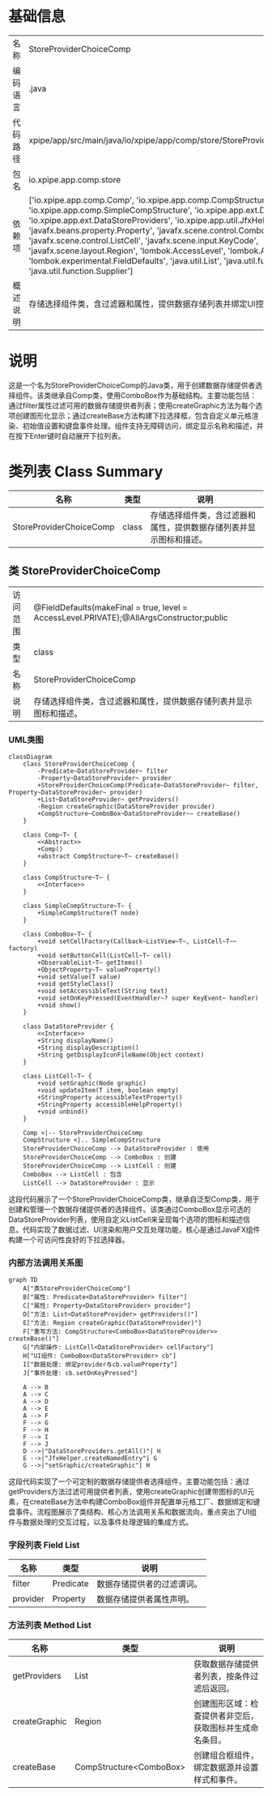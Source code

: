 # 基础信息

|      |      |
|------|------|
| 名称 | StoreProviderChoiceComp |
| 编码语言 | .java |
| 代码路径 | xpipe/app/src/main/java/io/xpipe/app/comp/store/StoreProviderChoiceComp.java |
| 包名 | io.xpipe.app.comp.store |
| 依赖项 | ['io.xpipe.app.comp.Comp', 'io.xpipe.app.comp.CompStructure', 'io.xpipe.app.comp.SimpleCompStructure', 'io.xpipe.app.ext.DataStoreProvider', 'io.xpipe.app.ext.DataStoreProviders', 'io.xpipe.app.util.JfxHelper', 'javafx.beans.property.Property', 'javafx.scene.control.ComboBox', 'javafx.scene.control.ListCell', 'javafx.scene.input.KeyCode', 'javafx.scene.layout.Region', 'lombok.AccessLevel', 'lombok.AllArgsConstructor', 'lombok.experimental.FieldDefaults', 'java.util.List', 'java.util.function.Predicate', 'java.util.function.Supplier'] |
| 概述说明 | 存储选择组件类，含过滤器和属性，提供数据存储列表并绑定UI控件。 |

# 说明

这是一个名为StoreProviderChoiceComp的Java类，用于创建数据存储提供者选择组件。该类继承自Comp类，使用ComboBox作为基础结构。主要功能包括：通过filter属性过滤可用的数据存储提供者列表；使用createGraphic方法为每个选项创建图形化显示；通过createBase方法构建下拉选择框，包含自定义单元格渲染、初始值设置和键盘事件处理。组件支持无障碍访问，绑定显示名称和描述，并在按下Enter键时自动展开下拉列表。

# 类列表 Class Summary

| 名称   | 类型  | 说明 |
|-------|------|-------------|
| StoreProviderChoiceComp | class | 存储选择组件类，含过滤器和属性，提供数据存储列表并显示图标和描述。 |



## 类 StoreProviderChoiceComp

|      |      |
|------|------|
| 访问范围 | @FieldDefaults(makeFinal = true, level = AccessLevel.PRIVATE);@AllArgsConstructor;public |
| 类型 | class |
| 名称 | StoreProviderChoiceComp |
| 说明 | 存储选择组件类，含过滤器和属性，提供数据存储列表并显示图标和描述。 |


### UML类图

```mermaid
classDiagram
    class StoreProviderChoiceComp {
        -Predicate~DataStoreProvider~ filter
        -Property~DataStoreProvider~ provider
        +StoreProviderChoiceComp(Predicate~DataStoreProvider~ filter, Property~DataStoreProvider~ provider)
        +List~DataStoreProvider~ getProviders()
        -Region createGraphic(DataStoreProvider provider)
        +CompStructure~ComboBox~DataStoreProvider~~ createBase()
    }

    class Comp~T~ {
        <<Abstract>>
        +Comp()
        +abstract CompStructure~T~ createBase()
    }

    class CompStructure~T~ {
        <<Interface>>
    }

    class SimpleCompStructure~T~ {
        +SimpleCompStructure(T node)
    }

    class ComboBox~T~ {
        +void setCellFactory(Callback~ListView~T~, ListCell~T~~ factory)
        +void setButtonCell(ListCell~T~ cell)
        +ObservableList~T~ getItems()
        +ObjectProperty~T~ valueProperty()
        +void setValue(T value)
        +void getStyleClass()
        +void setAccessibleText(String text)
        +void setOnKeyPressed(EventHandler~? super KeyEvent~ handler)
        +void show()
    }

    class DataStoreProvider {
        <<Interface>>
        +String displayName()
        +String displayDescription()
        +String getDisplayIconFileName(Object context)
    }

    class ListCell~T~ {
        +void setGraphic(Node graphic)
        +void updateItem(T item, boolean empty)
        +StringProperty accessibleTextProperty()
        +StringProperty accessibleHelpProperty()
        +void unbind()
    }

    Comp <|-- StoreProviderChoiceComp
    CompStructure <|.. SimpleCompStructure
    StoreProviderChoiceComp --> DataStoreProvider : 使用
    StoreProviderChoiceComp --> ComboBox : 创建
    StoreProviderChoiceComp --> ListCell : 创建
    ComboBox --> ListCell : 包含
    ListCell --> DataStoreProvider : 显示
```

这段代码展示了一个StoreProviderChoiceComp类，继承自泛型Comp类，用于创建和管理一个数据存储提供者的选择组件。该类通过ComboBox显示可选的DataStoreProvider列表，使用自定义ListCell来呈现每个选项的图标和描述信息。代码实现了数据过滤、UI渲染和用户交互处理功能，核心是通过JavaFX组件构建一个可访问性良好的下拉选择器。


### 内部方法调用关系图

```mermaid
graph TD
    A["类StoreProviderChoiceComp"]
    B["属性: Predicate<DataStoreProvider> filter"]
    C["属性: Property<DataStoreProvider> provider"]
    D["方法: List<DataStoreProvider> getProviders()"]
    E["方法: Region createGraphic(DataStoreProvider)"]
    F["重写方法: CompStructure<ComboBox<DataStoreProvider>> createBase()"]
    G["内部操作: ListCell<DataStoreProvider> cellFactory"]
    H["UI组件: ComboBox<DataStoreProvider> cb"]
    I["数据处理: 绑定provider与cb.valueProperty"]
    J["事件处理: cb.setOnKeyPressed"]

    A --> B
    A --> C
    A --> D
    A --> E
    A --> F
    F --> G
    F --> H
    F --> I
    F --> J
    D -->|"DataStoreProviders.getAll()"| H
    E -->|"JfxHelper.createNamedEntry"| G
    G -->|"setGraphic/createGraphic"| H
```

这段代码实现了一个可定制的数据存储提供者选择组件，主要功能包括：通过getProviders方法过滤可用提供者列表，使用createGraphic创建带图标的UI元素，在createBase方法中构建ComboBox组件并配置单元格工厂、数据绑定和键盘事件。流程图展示了类结构、核心方法调用关系和数据流向，重点突出了UI组件与数据处理的交互过程，以及事件处理逻辑的集成方式。

### 字段列表 Field List

| 名称  | 类型  | 说明 |
|-------|-------|------|
| filter | Predicate<DataStoreProvider> | 数据存储提供者的过滤谓词。 |
| provider | Property<DataStoreProvider> | 数据存储提供者属性声明。 |

### 方法列表 Method List

| 名称  | 类型  | 说明 |
|-------|-------|------|
| getProviders | List<DataStoreProvider> | 获取数据存储提供者列表，按条件过滤后返回。 |
| createGraphic | Region | 创建图形区域：检查提供者非空后，获取图标并生成命名条目。 |
| createBase | CompStructure<ComboBox<DataStoreProvider>> | 创建组合框组件，绑定数据源并设置样式和事件。 |




